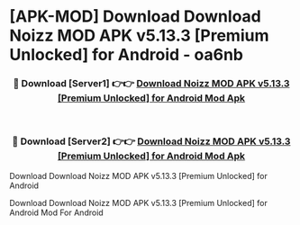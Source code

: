 # [APK-MOD] Download Download Noizz MOD APK v5.13.3 [Premium Unlocked] for Android - oa6nb


<div align="center">
<h3>🔴 Download [Server1] 👉👉 <a href="https://apk-comot.site?title=Download_Noizz_MOD_APK_v5.13.3_[Premium_Unlocked]_for_Android">Download Noizz MOD APK v5.13.3 [Premium Unlocked] for Android Mod Apk</a></h3><br>
<h3>🔴 Download [Server2] 👉👉 <a href="https://apk-comot.site?title=Download_Noizz_MOD_APK_v5.13.3_[Premium_Unlocked]_for_Android">Download Noizz MOD APK v5.13.3 [Premium Unlocked] for Android Mod Apk</a></h3>
</div>



Download Download Noizz MOD APK v5.13.3 [Premium Unlocked] for Android 

Download Download Noizz MOD APK v5.13.3 [Premium Unlocked] for Android Mod For Android